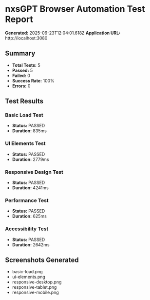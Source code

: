 
# nxsGPT Browser Automation Test Report

**Generated:** 2025-06-23T12:04:01.618Z
**Application URL:** http://localhost:3080

## Summary
- **Total Tests:** 5
- **Passed:** 5
- **Failed:** 0
- **Success Rate:** 100%
- **Errors:** 0

## Test Results

### Basic Load Test
- **Status:** PASSED
- **Duration:** 835ms


### UI Elements Test
- **Status:** PASSED
- **Duration:** 2779ms


### Responsive Design Test
- **Status:** PASSED
- **Duration:** 4241ms


### Performance Test
- **Status:** PASSED
- **Duration:** 625ms


### Accessibility Test
- **Status:** PASSED
- **Duration:** 2642ms



## Screenshots Generated
- basic-load.png
- ui-elements.png
- responsive-desktop.png
- responsive-tablet.png
- responsive-mobile.png


